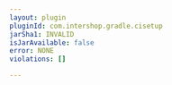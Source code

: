 ```yaml
---
layout: plugin
pluginId: com.intershop.gradle.cisetup
jarSha1: INVALID
isJarAvailable: false
error: NONE
violations: []

---
```

